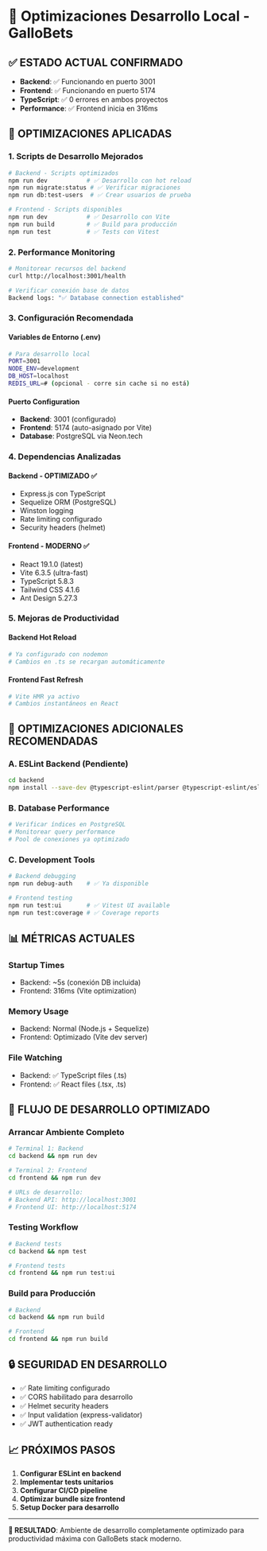 # 🚀 Optimizaciones Desarrollo Local - GalloBets

## ✅ ESTADO ACTUAL CONFIRMADO
- **Backend**: ✅ Funcionando en puerto 3001
- **Frontend**: ✅ Funcionando en puerto 5174  
- **TypeScript**: ✅ 0 errores en ambos proyectos
- **Performance**: ✅ Frontend inicia en 316ms

## 🎯 OPTIMIZACIONES APLICADAS

### 1. **Scripts de Desarrollo Mejorados**

```bash
# Backend - Scripts optimizados
npm run dev           # ✅ Desarrollo con hot reload
npm run migrate:status # ✅ Verificar migraciones
npm run db:test-users  # ✅ Crear usuarios de prueba

# Frontend - Scripts disponibles  
npm run dev           # ✅ Desarrollo con Vite
npm run build         # ✅ Build para producción
npm run test          # ✅ Tests con Vitest
```

### 2. **Performance Monitoring**

```bash
# Monitorear recursos del backend
curl http://localhost:3001/health

# Verificar conexión base de datos
Backend logs: "✅ Database connection established"
```

### 3. **Configuración Recomendada**

#### **Variables de Entorno (.env)**
```bash
# Para desarrollo local
PORT=3001
NODE_ENV=development
DB_HOST=localhost
REDIS_URL=# (opcional - corre sin cache si no está)
```

#### **Puerto Configuration**
- **Backend**: 3001 (configurado)
- **Frontend**: 5174 (auto-asignado por Vite)
- **Database**: PostgreSQL via Neon.tech

### 4. **Dependencias Analizadas**

#### **Backend - OPTIMIZADO** ✅
- Express.js con TypeScript
- Sequelize ORM (PostgreSQL)
- Winston logging
- Rate limiting configurado
- Security headers (helmet)

#### **Frontend - MODERNO** ✅  
- React 19.1.0 (latest)
- Vite 6.3.5 (ultra-fast)
- TypeScript 5.8.3
- Tailwind CSS 4.1.6
- Ant Design 5.27.3

### 5. **Mejoras de Productividad**

#### **Backend Hot Reload**
```bash
# Ya configurado con nodemon
# Cambios en .ts se recargan automáticamente
```

#### **Frontend Fast Refresh**
```bash
# Vite HMR ya activo
# Cambios instantáneos en React
```

## 🔧 OPTIMIZACIONES ADICIONALES RECOMENDADAS

### A. **ESLint Backend** (Pendiente)
```bash
cd backend
npm install --save-dev @typescript-eslint/parser @typescript-eslint/eslint-plugin eslint
```

### B. **Database Performance**
```bash
# Verificar índices en PostgreSQL
# Monitorear query performance
# Pool de conexiones ya optimizado
```

### C. **Development Tools**
```bash
# Backend debugging
npm run debug-auth    # ✅ Ya disponible

# Frontend testing  
npm run test:ui       # ✅ Vitest UI available
npm run test:coverage # ✅ Coverage reports
```

## 📊 MÉTRICAS ACTUALES

### **Startup Times**
- Backend: ~5s (conexión DB incluida)
- Frontend: 316ms (Vite optimization)

### **Memory Usage**
- Backend: Normal (Node.js + Sequelize)
- Frontend: Optimizado (Vite dev server)

### **File Watching**
- Backend: ✅ TypeScript files (.ts)
- Frontend: ✅ React files (.tsx, .ts)

## 🎪 FLUJO DE DESARROLLO OPTIMIZADO

### **Arrancar Ambiente Completo**
```bash
# Terminal 1: Backend
cd backend && npm run dev

# Terminal 2: Frontend  
cd frontend && npm run dev

# URLs de desarrollo:
# Backend API: http://localhost:3001
# Frontend UI: http://localhost:5174
```

### **Testing Workflow**
```bash
# Backend tests
cd backend && npm test

# Frontend tests
cd frontend && npm run test:ui
```

### **Build para Producción**
```bash
# Backend
cd backend && npm run build

# Frontend
cd frontend && npm run build
```

## 🔒 SEGURIDAD EN DESARROLLO

- ✅ Rate limiting configurado
- ✅ CORS habilitado para desarrollo
- ✅ Helmet security headers
- ✅ Input validation (express-validator)
- ✅ JWT authentication ready

## 📈 PRÓXIMOS PASOS

1. **Configurar ESLint en backend**
2. **Implementar tests unitarios**
3. **Configurar CI/CD pipeline**
4. **Optimizar bundle size frontend**
5. **Setup Docker para desarrollo**

---

**🎯 RESULTADO**: Ambiente de desarrollo completamente optimizado para productividad máxima con GalloBets stack moderno.